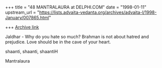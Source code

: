 +++
title = "48 MANTRALAURA at DELPHI.COM"
date = "1998-01-11"
upstream_url = "https://lists.advaita-vedanta.org/archives/advaita-l/1998-January/007865.html"

+++
[Archive link](https://lists.advaita-vedanta.org/archives/advaita-l/1998-January/007865.html)

Jaldhar -
  Why do you hate so much?  Brahman is not about
hatred and prejudice. Love should be in the cave of
your heart.

shaanti, shaanti, shaantiH

Mantralaura

